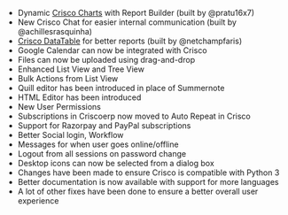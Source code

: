 - Dynamic [Crisco Charts](https://github.com/criscostack/charts) with Report Builder (built by @pratu16x7)
- New Crisco Chat for easier internal communication (built by @achillesrasquinha)
- [Crisco DataTable](https://github.com/criscostack/datatable) for better reports (built by @netchampfaris)
- Google Calendar can now be integrated with Crisco
- Files can now be uploaded using drag-and-drop
- Enhanced List View and Tree View
- Bulk Actions from List View
- Quill editor has been introduced in place of Summernote
- HTML Editor has been introduced
- New User Permissions
- Subscriptions in Criscoerp now moved to Auto Repeat in Crisco
- Support for Razorpay and PayPal subscriptions
- Better Social login, Workflow
- Messages for when user goes online/offline
- Logout from all sessions on password change
- Desktop icons can now be selected from a dialog box
- Changes have been made to ensure Crisco is compatible with Python 3
- Better documentation is now available with support for more languages
- A lot of other fixes have been done to ensure a better overall user experience